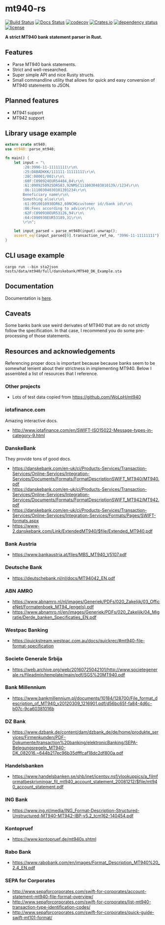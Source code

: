 # mt940-rs

[![Build Status](https://travis-ci.com/svenstaro/mt940-rs.svg?branch=master)](https://travis-ci.org/svenstaro/mt940-rs)
[![Docs Status](https://docs.rs/mt940/badge.svg)](https://docs.rs/mt940)
[![codecov](https://codecov.io/gh/svenstaro/mt940-rs/branch/master/graph/badge.svg)](https://codecov.io/gh/svenstaro/mt940-rs)
[![Crates.io](https://img.shields.io/crates/v/mt940-rs.svg)](https://crates.io/crates/mt940-rs)
[![dependency status](https://deps.rs/repo/github/svenstaro/mt940-rs/status.svg)](https://deps.rs/repo/github/svenstaro/mt940-rs)
[![license](http://img.shields.io/badge/license-MIT-blue.svg)](https://github.com/svenstaro/mt940-rs/blob/master/LICENSE)

**A strict MT940 bank statement parser in Rust.**

## Features

- Parse MT940 bank statements.
- Strict and well-researched.
- Super simple API and nice Rusty structs.
- Small commandline utility that allows for quick and easy conversion of MT940 statements to JSON.

## Planned features

- MT941 support
- MT942 support

## Library usage example

```rust
extern crate mt940;
use mt940::parse_mt940;

fn main() {
    let input = "\
        :20:3996-11-11111111\r\n\
        :25:DABADKKK/111111-11111111\r\n\
        :28C:00001/001\r\n\
        :60F:C090924EUR54484,04\r\n\
        :61:0909250925DR583,92NMSC1110030403010139//1234\r\n\
        :86:11100304030101391234\r\n\
        Beneficiary name\r\n\
        Something else\r\n\
        :61:0910010930DR62,60NCHGcustomer id//bank id\r\n\
        :86:Fees according to advice\r\n\
        :62F:C090930EUR53126,94\r\n\
        :64:C090930EUR53189,31\r\n\
        \r\n";

    let input_parsed = parse_mt940(input).unwrap();
    assert_eq!(input_parsed[0].transaction_ref_no, "3996-11-11111111");
}
```

## CLI usage example

    cargo run --bin sta2json tests/data/mt940/full/danskebank/MT940_DK_Example.sta
    
## Documentation

Documentation is [here](https://docs.rs/mt940).

## Caveats

Some banks bank use weird derivates of MT940 that are do not strictly follow the specification.
In that case, I recommend you do some pre-processing of those statements.

## Resources and acknowledgements

Referencing proper docs is important because because banks seem to be somewhat lenient about their strictness in implementing MT940. Below I assembled a list of resources that I reference.

### Other projects

- Lots of test data copied from https://github.com/WoLpH/mt940

### iotafinance.com

Amazing interactive docs.

- http://www.iotafinance.com/en/SWIFT-ISO15022-Message-types-in-category-9.html

### DanskeBank

They provide tons of good docs.

- https://danskebank.com/en-uk/ci/Products-Services/Transaction-Services/Online-Services/Integration-Services/Documents/Formats/FormatDescriptionSWIFT_MT940/MT940.pdf
- https://danskebank.com/en-uk/ci/Products-Services/Transaction-Services/Online-Services/Integration-Services/Documents/Formats/FormatDescriptionSWIFT_MT942/MT942.pdf
- https://danskebank.com/en-uk/ci/Products-Services/Transaction-Services/Online-Services/Integration-Services/Formats/Pages/SWIFT-formats.aspx
- https://www-2.danskebank.com/Link/ExtendedMT940/$file/Extended_MT940.pdf

### Bank Austria

- https://www.bankaustria.at/files/MBS_MT940_V5107.pdf

### Deutsche Bank

- https://deutschebank.nl/nl/docs/MT94042_EN.pdf

### ABN AMRO

- https://www.abnamro.nl/nl/images/Generiek/PDFs/020_Zakelijk/03_OfficeNet/Formatenboek_MT94_(engels).pdf
- https://www.abnamro.nl/en/images/Generiek/PDFs/020_Zakelijk/04_Migratie/Derde_banken_Specificaties_EN.pdf

### Westpac Banking

- https://quickstream.westpac.com.au/docs/quickrec/#mt940-file-format-specification

### Societe Generale Srbija
- https://web.archive.org/web/20160725042101/http://www.societegenerale.rs/fileadmin/template/main/pdf/SGS%20MT940.pdf

### Bank Millennium

- https://www.bankmillennium.pl/documents/10184/128700/File_format_description_of_MT940_v20120309_1216901.pdf/d56bc65f-fa84-4d6c-b07c-9ca60381016b


### DZ Bank

- https://www.dzbank.de/content/dam/dzbank_de/de/home/produkte_services/Firmenkunden/PDF-Dokumente/transaction%20banking/elektronicBanking/SEPA-Belegungsregeln_MT940-DK_082016.~644b217ec96b35dfffcaf18dc2df800a.pdf

### Handelsbanken

- https://www.handelsbanken.se/shb/inet/icentsv.nsf/vlookuppics/a_filmformatbeskrivningar_fil_mt940_account_statement_20081212/$file/mt940_account_statement.pdf

### ING Bank

- https://www.ing.nl/media/ING_Format-Description-Structured-Unstructured-MT940-MT942-IBP-v5.2_tcm162-140454.pdf

### Kontopruef

- https://www.kontopruef.de/mt940s.shtml

### Rabo Bank

- https://www.rabobank.com/en/images/Format_Description_MT940%20_2.4_EN.pdf

### SEPA for Corporates

- http://www.sepaforcorporates.com/swift-for-corporates/account-statement-mt940-file-format-overview/
- http://www.sepaforcorporates.com/swift-for-corporates/list-mt940-transaction-type-identification-codes/
- http://www.sepaforcorporates.com/swift-for-corporates/quick-guide-swift-mt101-format/

